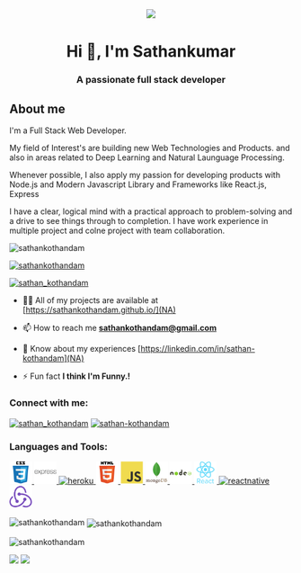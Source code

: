    <div  align="center">
<img src="https://i.pinimg.com/originals/a5/35/60/a53560c8088900e266880f779dacced7.gif"/></div>
  






<h1 align="center">Hi 👋, I'm Sathankumar</h1>
<h3 align="center">A passionate full stack developer</h3>

About me
---

I'm a Full Stack Web Developer.

My field of Interest's are building new  Web Technologies and Products. and also in areas related to Deep Learning and Natural Launguage Processing.

Whenever possible, I also apply my passion for developing products with Node.js and Modern Javascript Library and Frameworks  like React.js, Express

I have a clear, logical mind with a practical approach to problem-solving and a drive to see things through to completion. I have work experience in multiple project and colne project with team collaboration.


<p align="left"> <img src="https://komarev.com/ghpvc/?username=sathankothandam&label=Profile%20views&color=0e75b6&style=flat" alt="sathankothandam" /> </p>

<p align="left"> <a href="https://github.com/ryo-ma/github-profile-trophy"><img src="https://github-profile-trophy.vercel.app/?username=sathankothandam" alt="sathankothandam" /></a> </p>

<p align="left"> <a href="https://twitter.com/SathanKothandam" target="blank"><img src="https://img.shields.io/twitter/follow/sathan_kothandam?logo=twitter&style=for-the-badge" alt="sathan_kothandam" /></a> </p>

- 👨‍💻 All of my projects are available at [https://sathankothandam.github.io/](NA)

- 📫 How to reach me **sathankothandam@gmail.com**

- 📄 Know about my experiences [https://linkedin.com/in/sathan-kothandam](NA)

- ⚡ Fun fact **I think I'm Funny.!**

<h3 align="left">Connect with me:</h3>
<p align="left">
<a href="https://twitter.com/SathanKothandam" target="blank"><img align="center" src="https://raw.githubusercontent.com/rahuldkjain/github-profile-readme-generator/master/src/images/icons/Social/twitter.svg" alt="sathan_kothandam" height="30" width="40" /></a>
<a href="https://linkedin.com/in/sathan-kothandam" target="blank"><img align="center" src="https://raw.githubusercontent.com/rahuldkjain/github-profile-readme-generator/master/src/images/icons/Social/linked-in-alt.svg" alt="sathan-kothandam" height="30" width="40" /></a>
</p>

<h3 align="left">Languages and Tools:</h3>
<p align="left"> <a href="https://www.w3schools.com/css/" target="_blank" rel="noreferrer"> <img src="https://raw.githubusercontent.com/devicons/devicon/master/icons/css3/css3-original-wordmark.svg" alt="css3" width="40" height="40"/> </a> <a href="https://expressjs.com" target="_blank" rel="noreferrer"> <img src="https://raw.githubusercontent.com/devicons/devicon/master/icons/express/express-original-wordmark.svg" alt="express" width="40" height="40"/> </a> <a href="https://heroku.com" target="_blank" rel="noreferrer"> <img src="https://www.vectorlogo.zone/logos/heroku/heroku-icon.svg" alt="heroku" width="40" height="40"/> </a> <a href="https://www.w3.org/html/" target="_blank" rel="noreferrer"> <img src="https://raw.githubusercontent.com/devicons/devicon/master/icons/html5/html5-original-wordmark.svg" alt="html5" width="40" height="40"/> </a> <a href="https://developer.mozilla.org/en-US/docs/Web/JavaScript" target="_blank" rel="noreferrer"> <img src="https://raw.githubusercontent.com/devicons/devicon/master/icons/javascript/javascript-original.svg" alt="javascript" width="40" height="40"/> </a> <a href="https://www.mongodb.com/" target="_blank" rel="noreferrer"> <img src="https://raw.githubusercontent.com/devicons/devicon/master/icons/mongodb/mongodb-original-wordmark.svg" alt="mongodb" width="40" height="40"/> </a> <a href="https://nodejs.org" target="_blank" rel="noreferrer"> <img src="https://raw.githubusercontent.com/devicons/devicon/master/icons/nodejs/nodejs-original-wordmark.svg" alt="nodejs" width="40" height="40"/> </a> <a href="https://reactjs.org/" target="_blank" rel="noreferrer"> <img src="https://raw.githubusercontent.com/devicons/devicon/master/icons/react/react-original-wordmark.svg" alt="react" width="40" height="40"/> </a> <a href="https://reactnative.dev/" target="_blank" rel="noreferrer"> <img src="https://reactnative.dev/img/header_logo.svg" alt="reactnative" width="40" height="40"/> </a> <a href="https://redux.js.org" target="_blank" rel="noreferrer"> <img src="https://raw.githubusercontent.com/devicons/devicon/master/icons/redux/redux-original.svg" alt="redux" width="40" height="40"/> </a> </p>

<p><img align="left" src="https://github-readme-stats.vercel.app/api/top-langs?username=sathankothandam&show_icons=true&locale=en&layout=compact" alt="sathankothandam" /></p>

<p>&nbsp;<img align="center" src="https://github-readme-stats.vercel.app/api?username=sathankothandam&show_icons=true&locale=en" alt="sathankothandam" /></p>

<p><img align="center" src="https://github-readme-streak-stats.herokuapp.com/?user=sathankothandam&" alt="sathankothandam" /></p>

<img src="https://activity-graph.herokuapp.com/graph?username=sathankothandam&theme=xcode" height ="307"/>

<img src="https://raw.githubusercontent.com/andreasbm/readme/master/assets/lines/colored.png">
